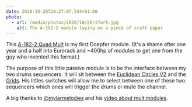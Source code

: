 ```yaml
---
date: 2020-10-26T20:27:07.544+01:00
photo:
  - url: /media/photos/2020/10/26/z7wr9.jpg
    alt: The A-182-2 module laying on a piece of craft paper
---
```

This [A-182-2 Quad Mult](https://web.archive.org/web/20201112025650/http://www.doepfer.de/a1822.htm) is my first Doepfer module. (It's a shame after one year and a half into Eurorack and ~400hp of modules to get one from the guy who invented this format.)

The purpose of this little passive module is to be the interface between my two drums sequencers. It will sit between the [Euclidean Circles V2](https://vpme.de/euclidean-circles/) and the [Grids](https://mutable-instruments.net/modules/grids/). His littles switches will allow me to select between one of these two sequencers which ones will trigger the drums or mute the channel.

A big thanks to [@mylarmelodies](https://mobile.twitter.com/mylarmelodies) and his [video about mult modules](https://youtu.be/iIAC1Cew9r8).
